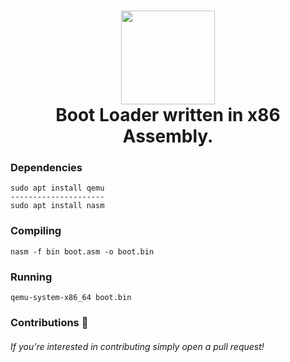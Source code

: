 <h1 align="center">
	<img src="https://static.thenounproject.com/png/3028948-200.png" width="150px"><br>
    Boot Loader written in x86 Assembly.
</h1>

### Dependencies
```
sudo apt install qemu
---------------------
sudo apt install nasm
```
### Compiling
```
nasm -f bin boot.asm -o boot.bin
```
### Running
```
qemu-system-x86_64 boot.bin
```
### Contributions 🎉
###### If you're interested in contributing simply open a pull request!
